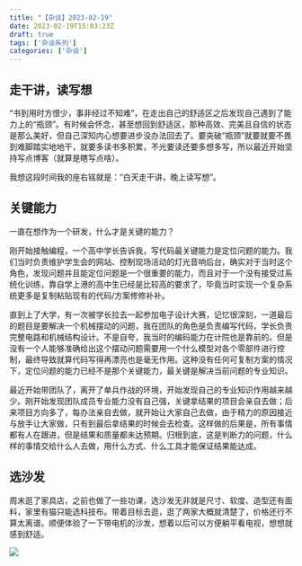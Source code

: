 ```yaml
---
title: "【杂谈】2023-02-19"
date: 2023-02-19T15:03:23Z
draft: true
tags: ['杂谈系列']
categories: ['杂谈']
---
```


## 走干讲，读写想

“书到用时方恨少，事非经过不知难”，在走出自己的舒适区之后发现自己遇到了能力上的“瓶颈”。有时候会怀念，甚至想回到舒适区，那种高效、完美且自信的状态是那么美好，但自己深知内心想要进步没办法回去了。要突破“瓶颈”就要就要不畏到难脚踏实地地干，就要多读书多积累，不光要读还要多想多写，所以最近开始坚持写点博客（就算是瞎写点啥）。

我想这段时间我的座右铭就是：“白天走干讲，晚上读写想”。

## 关键能力

一直在想作为一个研发，什么才是关键的能力？

刚开始接触编程，一个高中学长告诉我，写代码最关键能力是定位问题的能力。我们当时负责维护学生会的网站、控制现场活动的灯光音响后台，确实对于当时这个角色，发现问题并且能定位问题是一个很重要的能力，而且对于一个没有接受过系统化训练，靠自学上港的高中生已经是比较高的要求了，毕竟当时实现一个复杂系统更多是复制粘贴现有的代码/方案修修补补。

直到上了大学，有一次被学长拉去一起参加电子设计大赛，记忆很深刻，一道最后的题目是要解决一个机械摆动的问题，我在团队的角色是负责编写代码，学长负责完整电路和机械结构设计。不是自夸，我当时的编码能力在计院也是靠前的。但是没有一个人能够准确给出这个摆动问题需要用一个什么模型对各个零部件进行控制，最终导致就算代码写得再漂亮也是毫无作用。这种没有任何可复制方案的情况下，定位问题的能力已经不是那个关键能力，最关键是解决当前问题的专业知识。

最近开始带团队了，离开了单兵作战的环境，开始发现自己的专业知识作用越来越少。刚开始发现团队成员专业能力没有自己强，关键拿结果的项目会亲自去做；后来项目方向多了，每办法亲自去做，就开始让大家自己去做，由于精力的原因接近与放手让大家做，只有到最后拿结果的时候会去检查。这样做的后果是，所有事情都有人在跟进，但是结果和质量都未达预期。归根到底，这是判断力的问题，什么样的事情交给什么人去做，用什么方式、什么工具才能保证结果能达成。

## 选沙发

周末逛了家具店，之前也做了一些功课，选沙发无非就是尺寸、软度、造型还有面料，家里有猫只能选科技布。带着目标去逛，逛了两家大概就清楚了，价格还行不算太离谱。顺便体验了一下带电机的沙发，想着以后可以方便躺平看电视，想想就感到舒适。

![](https://cdn.jsdelivr.net/gh/iknil/static-pics/img/202302200026394.webp)